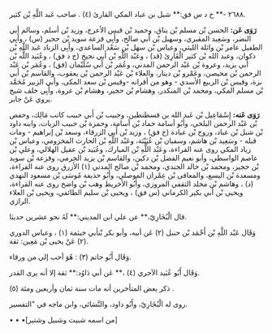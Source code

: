 ٢٦٨٨ -** خ د س فق:** شبل بن عباد المكي القارئ (٤) . صاحب عَبد اللَّهِ بْن كثير.

**رَوَى عَن:** الحسن بْن مسلم بْن يناق، وحميد بْن قيس الأعرج، وزيد بْن أسلم، وسالم أبي النضر، وسَعِيد المقبري، وسهيل بْن أَبي صالح، وأَبِي قزعة سويد بْن حجير (س) ، وأَبِي الطفيل عامر بْن واثلة الليثي، وعباس بْن سهل بْن سَعْد الساعدي، وأَبِي الزناد عَبد اللَّهِ بْن ذكوان، وعبد الله بْن كثير الْقَارِئ (قد) ، وعَبْد اللَّهِ بْن أَبي نجيح (خ د فق) ، وعُبَيد اللَّه بْن أَبي يزيد، وعروة بْن عَبْد الرحمن المدني، وعُمَر بْن أَبي سُلَيْمان (فق) ، وعُمَر بْن عَبْد الرحمن بْن محيصن، وعَمْرو بْن دينار، والعلاء بْن عَبْد الرحمن بْن يعقوب، والقاسم بْن أَبي بزة، وقيس بْن الربيع الأسدي - وهو من أقرانه -وقيس بْن سعد المكى، وأبي الزبير مُحَمَّد بْن مسلم المكي، ومحمد بْن المنكدر، وهشام بْن حجير، وهشام بْن عروة، وأَبِي خلف شيخ يروي عَنْ جابر.

**رَوَى عَنه:** إِسْمَاعِيل بْن عَبد الله بن قسطنطين، وحبيب بْن أَبي حبيب كاتب مَالِك، وحفص بْن عَبْد الرحمن البلخي، وأَبُو أسامة حماد بْن أسامة، وحمزة بْن حبيب الزيات، وابنه داود بْن شبل بْن عباد، وروح بْن عبادة (خ فق) ، وزيد بْن أَبي الزرقاء، وسعد بْن إبراهيم - ومات قبله - وسَعِيد بْن هاشم، وسفيان بْن عُيَيْنَة، وعَبْد اللَّهِ بْن الحارث المخزومي، وعباس بْن زياد المكي روى عنه القراءة، وعَبْد اللَّهِ بْن المبارك، وعُبَيد بْن عقيل الهلالي، وعلي بْن عاصم الواسطي، وأبو نعيم الفضل بْن دكين، والقاسم بْن يزيد الجرمي، وقزعة بْن سويد بْن حجير، ومحمد بْن خالد الجندي، ومحمد بْن صالح المدني (١) الأزرق روى عنه القراءة، ومسعدة بْن اليسع، والمعافى بْن عِمْران الموصلي، وأَبُو حذيفة مُوسَى بْن مسعود النهدي (د) ، وهاشم بْن مخلد الثقفي المروزي، وأَبُو الأخريط وهب بْن واضح روى عنه القراءة، ويحيى بْن أَبي بكير الكرماني (س فق) ، ويحيى بْن سليم الطائفي، ويحيى بْن العلاء الرازي.

قال الْبُخَارِيّ،** عن علي ابن المديني:** لَهُ نحو عشرين حديثا.

وَقَال عَبْد اللَّهِ بْن أَحْمَد بْن حنبل (٢) عَن أبيه، وأبو بكر بْنأبي خيثمة (١) ، وعباس الدوري (٢) عَنْ يحيى بْن مَعِين: ثقة.

وَقَال أَبُو حاتم (٣) : هُوَ أحب إلي من ورقاء.

وَقَال أَبُو عُبَيد الآجري (٤) ،** عَن أبي دَاوُد:** ثقة إلا أنه يرى القدر.

ذكر بعض المتأخرين أنه مات سنة ثمان وأربعين ومئة (٥) .

روى له الْبُخَارِيّ، وأَبُو داود، والنَّسَائي، وابن ماجه في "التفسير.

• • •[من اسمه شبيت وشبيل وشتير]